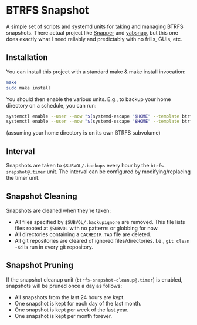 # BTRFS Snapshot

A simple set of scripts and systemd units for taking and managing BTRFS snapshots. There actual project like [Snapper](http://snapper.io/) and [yabsnap](https://github.com/hirak99/yabsnap), but this one does exactly what I need reliably and predictably with no frills, GUIs, etc.

## Installation

You can install this project with a standard make & make install invocation:

```bash
make
sudo make install
```

You should then enable the various units. E.g., to backup your home directory on a schedule, you can run:

```bash
systemctl enable --user --now "$(systemd-escape "$HOME" --template btrfs-snapshot@.timer)"
systemctl enable --user --now "$(systemd-escape "$HOME" --template btrfs-snapshot-cleanup@.timer)"
```

(assuming your home directory is on its own BTRFS subvolume)

## Interval

Snapshots are taken to `$SUBVOL/.backups` every hour by the `btrfs-snapshot@.timer` unit. The interval can be configured by modifying/replacing the timer unit.

## Snapshot Cleaning

Snapshots are cleaned when they're taken:

- All files specified by `$SUBVOL/.backupignore` are removed. This file lists files rooted at `$SUBVOL` with no patterns or globbing for now.
- All directories containing a `CACHEDIR.TAG` file are deleted.
- All git repositories are cleared of ignored files/directories. I.e., `git clean -Xd` is run in every git repository.

## Snapshot Pruning

If the snapshot cleanup unit (`btrfs-snapshot-cleanup@.timer`) is enabled, snapshots will be pruned once a day as follows:

* All snapshots from the last 24 hours are kept.
* One snapshot is kept for each day of the last month.
* One snapshot is kept per week of the last year.
* One snapshot is kept per month forever.
